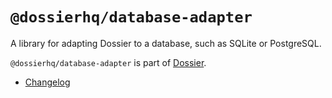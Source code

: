 # `@dossierhq/database-adapter`

A library for adapting Dossier to a database, such as SQLite or PostgreSQL.

`@dossierhq/database-adapter` is part of [Dossier](https://www.dossierhq.dev/).

- [Changelog](./CHANGELOG.md)
